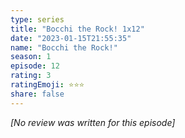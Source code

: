 ```yaml
---
type: series
title: "Bocchi the Rock! 1x12"
date: "2023-01-15T21:55:35"
name: "Bocchi the Rock!"
season: 1
episode: 12
rating: 3
ratingEmoji: ⭐️⭐️⭐️
share: false
---
```


*[No review was written for this episode]*
